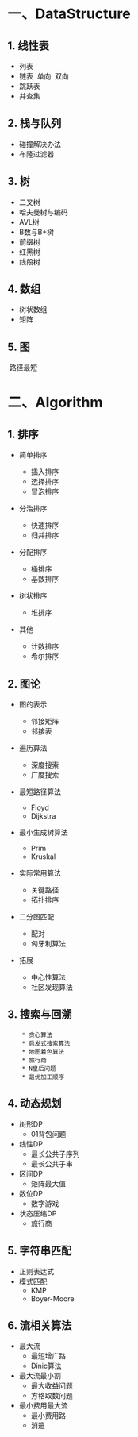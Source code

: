 # 一、DataStructure

## 1. 线性表

* 列表
* 链表
  ​		单向
  ​		双向
* 跳跃表
* 并查集

## 2. 栈与队列

* 碰撞解决办法
* 布隆过滤器

## 3. 树

 * 二叉树
 * 哈夫曼树与编码
 * AVL树
 * B数与B+树
 * 前缀树
 * 红黑树
 * 线段树

## 4. 数组

* 树状数组
* 矩阵

## 5. 图

​	路径最短

# 二、Algorithm

## 1. 排序

* 简单排序
  	* 插入排序
  	* 选择排序
  	* 冒泡排序

* 分治排序
  	* 快速排序
  	* 归并排序

* 分配排序
  * 桶排序
  * 基数排序
* 树状排序
  * 堆排序
* 其他
  * 计数排序
  * 希尔排序

## 2. 图论

* 图的表示
  * 邻接矩阵
  * 邻接表

* 遍历算法
  * 深度搜索
  * 广度搜索
* 最短路径算法
  * Floyd
  * Dijkstra
* 最小生成树算法
  * Prim
  * Kruskal
* 实际常用算法
  * 关键路径
  * 拓扑排序
* 二分图匹配
  * 配对
  * 匈牙利算法
* 拓展
  * 中心性算法
  * 社区发现算法

## 3. 搜索与回溯

		* 贪心算法
		* 启发式搜索算法		
		* 地图着色算法		
		* 旅行商		
		* N皇后问题
		* 最优加工顺序

## 4. 动态规划

* 树形DP
  * 01背包问题
* 线性DP
  * 最长公共子序列​
  * 最长公共子串
* 区间DP
  * 矩阵最大值
* 数位DP
  * 数字游戏
* 状态压缩DP
  * 旅行商

## 5. 字符串匹配

* 正则表达式
* 模式匹配
  * KMP
  * Boyer-Moore

## 6. 流相关算法

* 最大流
  * 最短增广路
  * Dinic算法
* 最大流最小割
  * 最大收益问题
  * 方格取数问题
* 最小费用最大流
  * 最小费用路
  * 消遣